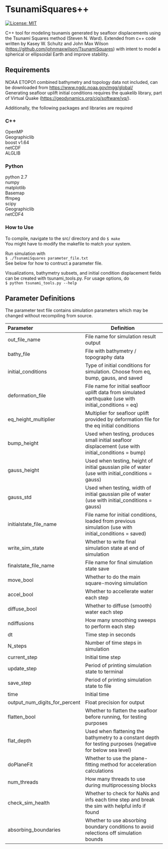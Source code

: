 # TsunamiSquares++
[![License: MIT](https://img.shields.io/badge/License-MIT-yellow.svg)](https://opensource.org/licenses/MIT)

C++ tool for modeling tsunamis generated by seafloor displacements using the Tsunami Squares method (Steven N. Ward).  Extended from c++ code written by Kasey W. Schultz and John Max Wilson (<https://github.com/johnmaxwilson/TsunamiSquares>) with intent to model a spherical or ellipsoidal Earth and improve stability.

## Requirements
NOAA ETOPO1 combined bathymetry and topology data not included, can be downloaded from <https://www.ngdc.noaa.gov/mgg/global/>  
Generating seafloor uplift initial conditions requires the quakelib library, part of Virtual Quake (<https://geodynamics.org/cig/software/vq/>).

Additionally, the following packages and libraries are required
### C++
OpenMP  
Geographiclib  
boost v1.64  
netCDF  
ALGLIB  

### Python
python 2.7  
numpy  
matplotlib  
Basemap  
ffmpeg  
scipy  
Geographiclib  
netCDF4  

### How to Use
To compile, navigate to the src/ directory and do
`$ make`  
You might have to modify the makefile to match your system.

Run simulation with  
`$ ./TsunamiSquares parameter_file.txt`  
See below for how to contruct a parameter file.

Visualizations, bathymetry subsets, and initial condition displacement fields can be created with tsunami_tools.py.  For usage options, do  
`$ python tsunami_tools.py --help`


## Parameter Definitions  
The parameter text file contains simulation parameters which may be changed without recompiling from source.

|  Parameter | Definition |
|:-----------|-----------|
|out\_file\_name | File name for simulation result output|
|bathy\_file | File with bathymetry / topography data|
|initial\_conditions | Type of initial conditions for simulation. Choose from eq, bump, gauss, and saved|
|deformation\_file | File name for initial seafloor uplift data from simulated earthquake (use with initial\_conditions  = eq)|
|eq\_height\_multiplier | Multiplier for seafloor uplift provided by deformation file for the eq initial conditions|
|bump\_height | Used when testing, produces small initial seafloor displacement (use with initial\_conditions  = bump)|
|gauss\_height | Used when testing, height of initial gaussian pile of water (use with initial\_conditions  = gauss)|
|gauss\_std | Used when testing, width of initial gaussian pile of water (use with initial\_conditions  = gauss)|
|initialstate\_file\_name | File name for initial conditions, loaded from previous simulation (use with initial\_conditions  = saved)|
|write\_sim\_state | Whether to write final simulation state at end of simulation|
|finalstate\_file\_name	| File name for final simulation state save|
|move\_bool | Whether to do the main square-moving simulation|
|accel\_bool | Whether to accellerate water each step|
|diffuse\_bool | Whether to diffuse (smooth) water each step|
|ndiffusions | How many smoothing sweeps to perform each step|
|dt | Time step in seconds|
|N\_steps | Number of time steps in simulation|
|current\_step | Initial time step|
|update\_step | Period of printing simulation state to terminal|
|save\_step | Period of printing simulation state to file|
|time | Initial time|
|output\_num\_digits\_for\_percent |Float precision for output|
|flatten\_bool | Whether to flatten the seafloor before running, for testing purposes|
|flat\_depth | Used when flattening the bathymetry to a constant depth for testing purposes (negative for below sea level)|
|doPlaneFit | Whether to use the plane-fitting method for acceleration calculations|
|num\_threads | How many threads to use during multiprocessing blocks|
|check\_sim\_health | Whether to check for NaNs and infs each time step and break the sim with helpful info if found |
|absorbing\_boundaries | Whether to use absorbing boundary conditions to avoid relections off simulation bounds |
